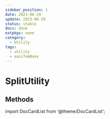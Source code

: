 ```yaml
---
sidebar_position: 1
date: 2023-06-29 
update: 2023-06-29 
status: stable
docs: done
extpkgs: none
category: 
  - Utility
tags: 
  - utility
  - easifemBase
---
```


# SplitUtility

## Methods

import DocCardList from '@theme/DocCardList';

<DocCardList />
